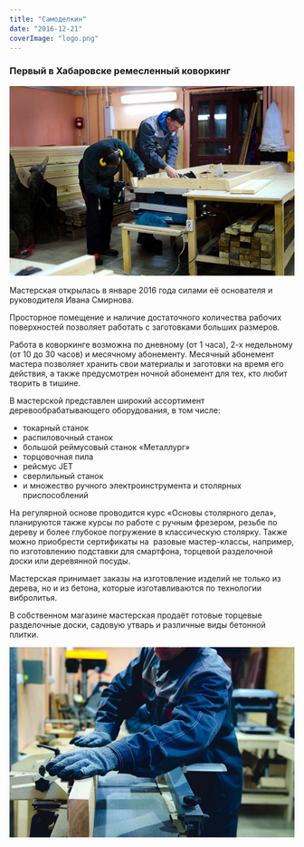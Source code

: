 ```yaml
---
title: "Самоделкин"
date: "2016-12-21"
coverImage: "logo.png"
---
```


### Первый в Хабаровске ремесленный коворкинг

![](images/c41c2c_e053104b68704b8c99fd37ee3bc7816e.jpg)

Мастерская открылась в январе 2016 года силами её основателя и руководителя Ивана Смирнова.

Просторное помещение и наличие достаточного количества рабочих поверхностей позволяет работать с заготовками больших размеров.

Работа в коворкинге возможна по дневному (от 1 часа), 2-х недельному (от 10 до 30 часов) и месячному абонементу. Месячный абонемент мастера позволяет хранить свои материалы и заготовки на время его действия, а также предусмотрен ночной абонемент для тех, кто любит творить в тишине.

В мастерской представлен широкий ассортимент деревообрабатывающего оборудования, в том числе:

- токарный станок
- распиловочный станок
- большой реймусовый станок «Металлург»
- торцовочная пила
- рейсмус JET
- сверлильный станок
- и множество ручного электроинструмента и столярных приспособлений

На регулярной основе проводится курс «Основы столярного дела», планируются также курсы по работе с ручным фрезером, резьбе по дереву и более глубокое погружение в классическую столярку. Также можно приобрести сертификаты на  разовые мастер-классы, например, по изготовлению подставки для смартфона, торцевой разделочной доски или деревянной посуды.

Мастерская принимает заказы на изготовление изделий не только из дерева, но и из бетона, которые изготавливаются по технологии вибролитья.

В собственном магазине мастерская продаёт готовые торцевые разделочные доски, садовую утварь и различные виды бетонной плитки.

![](images/c41c2c_1a08243977c04dabbecfd1ff5b6c4ef5.jpg)
